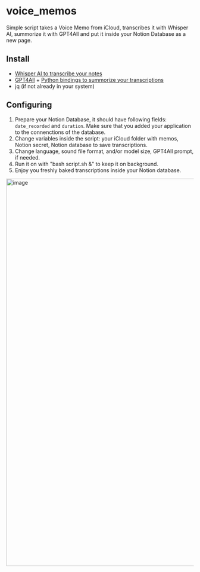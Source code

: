 # voice_memos
Simple script takes a Voice Memo from iCloud, transcribes it with Whisper AI, summorize it with GPT4All and put it inside your Notion Database as a new page.

## Install

- [Whisper AI to transcribe your notes](https://duckduckgo.com)
- [GPT4All](https://github.com/nomic-ai/gpt4all) + [Python bindings to summorize your transcriptions](https://github.com/nomic-ai/gpt4all/blob/main/gpt4all-bindings/python/README.md)
- jq (if not already in your system)

## Configuring

1) Prepare your Notion Database, it should have following fields: `date_recorded` and `duration`. Make sure that you added your application to the connenctions of the database.
2) Change variables inside the script: your iCloud folder with memos, Notion secret, Notion database to save transcriptions.
3) Change language, sound file format, and/or model size, GPT4All prompt, if needed.
4) Run it on with "bash script.sh &" to keep it on background.
5) Enjoy you freshly baked transcriptions inside your Notion database.

<img width="1037" alt="image" src="https://github.com/rexolion/voice_memos/assets/20303265/b13f4bf2-b308-40d3-837e-526114e8fa84">

